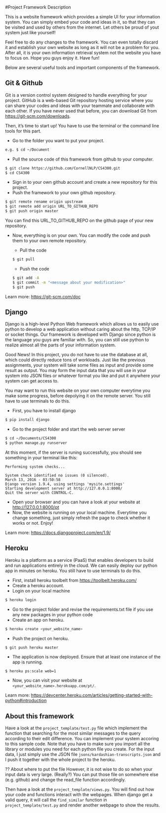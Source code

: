 #Project Framework Description

This is a website framework which provides a simple UI for your information system. You can simply embed your code and ideas in it, so that they can be visited and used by others from the internet. Let others be proud of yout system just like yourself!

Feel free to do any changes to the framework. You can even totally discard it and establish your own website as long as it will not be a problem for you. After all, it is your own information retrieval system not the website you have to focus on. Hope you guys enjoy it. Have fun!

Below are several useful tools and important components of the framework. 

## Git & Github
Git is a version control system designed to handle everything for your project. GitHub is a web-based Git repository hosting service where you can share your codes and ideas with your teammate and collaborate with each other. If you have never used that before, you can download Git from https://git-scm.com/downloads. 

Then, it’s time to start up! You have to use the terminal or the command line tools for this part.
- Go to the folder you want to put your project. 
```sh
e.g. $ cd ~/Document  
```
- Pull the source code of this framework from github to your computer.
```sh
$ git clone https://github.com/CornellNLP/CS4300.git
$ cd CS4300
```
- Sign in to your own github account and create a new repository for this project. 
- Push the framework to your own github repository.
```sh
$ git remote rename origin upstream
$ git remote add origin URL_TO_GITHUB_REPO
$ git push origin master
```
You can find this URL_TO_GITHUB_REPO on the github page of your new repository.
- Now, everything is on your own. You can modify the code and push them to your own remote repository. 

	- Pull the code 
	```sh
	$ git pull
	```
	- Push the code 
	```sh
	$ git add -A
	$ git commit -m "<message about your modification>"
	$ git push
	```

Learn more: 
https://git-scm.com/doc

## Django
Django is a high-level Python Web framework which allows us to easily use python to develop a web application without caring about the http, TCP/IP or socket things. Our framework is developed with Django since python is the language you guys are familiar with. So, you can still use python to realize almost all the parts of your information system.

Good News! In this project, you do not have to use the database at all, which could directly reduce tons of workloads. Just like the previous assignments, your system will take some files as input and provide some result as output. You may form the input data that you will use in your system into JSON files or whatever format you like and put it anywhere your system can get access to.

You may want to run this website on your own computer everytime you make some progress, before depolying it on the remote server. You still have to use terminals to do this.
- First, you have to install django
```sh
$ pip install django
```
- Go to the project folder and start the web server server
```sh
$ cd ~/Documents/CS4300
$ python manage.py runserver
```
  At this moment, if the server is runing successfully, you should see something in your terminal like this:
```
Performing system checks...

System check identified no issues (0 silenced).
March 13, 2016 - 03:50:58
Django version 1.9.4, using settings 'mysite.settings'
Starting development server at http://127.0.0.1:8000/
Quit the server with CONTROL-C.
```
- Open your browser and you can have a look at your website at http://127.0.0.1:8000/pt
- Now, the website is running on your local machine. Everytime you change something, just simply refresh the page to check whether it works or not. Enjoy!

Learn more:
https://docs.djangoproject.com/en/1.9/

## Heroku
Heroku is a platform as a service (PaaS) that enables developers to build and run applications entirely in the cloud. We can easily deploy our python app in minutes on heroku. You still have to use terminals to do this.

- First, install heroku toolbelt from https://toolbelt.heroku.com/
- Create a heroku account.
- Login on your local machine
```sh
$ heroku login
```
- Go to the project folder and revise the requirements.txt file if you use any new packages in your python code
- Create an app on heroku.
```sh
$ heroku create <your_website_name>
```
- Push the project on heroku.
```
$ git push heroku master
```
- The application is now deployed. Ensure that at least one instance of the app is running.
```sh
$ heroku ps:scale web=1
```
- Now, you can visit your website at `<your_website_name>.herokuapp.com/pt/`.

Learn more:
https://devcenter.heroku.com/articles/getting-started-with-python#introduction

## About this framework
Have a look at the `project_template/test.py` file which implement the function that searching for the most similar messages to the query according to their edit difference. You can implement your system accoring to this sample code. Note that you have to make sure you import all the library or modules you need for each python file you create. For the input data, I just simply use the JSON file `jsons/kardashian-transcripts.json` and I push it together with the whole project to the heroku.

??  About where to put the file 
However, it is not wise to do so when your input data is very large. (Really?) You can put those file on somewhere else (e.g. github) and change the read_file function accordingly. 

Then have a look at the `project_template/views.py`. You will find out how your code and functions interact with the webpages. When django get a valid query, it will call the `find_similar` function in `project_template/test.py` and render another webpage to show the results.
